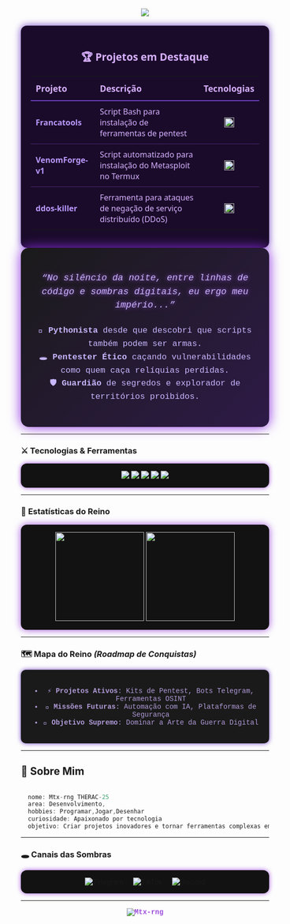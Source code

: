 <h1 align="center">
  <img src="https://readme-typing-svg.herokuapp.com/?color=8A2BE2&size=35&center=true&vCenter=true&width=500&lines=Mtx-rng;Aproveite+as+tools!">
</h1>

<div align="center" style="background-color:#1a0b2a; padding: 20px; border-radius: 12px; max-width: 800px; font-family: 'Segoe UI', Tahoma, Geneva, Verdana, sans-serif; color: #d7b0ff; box-shadow: 0 0 15px #6f42c1;">
  
  <h2 style="color:#d7b0ff;">🏆 Projetos em Destaque</h2>
  
  <table style="width:100%; border-collapse: collapse; color: #d7b0ff;">
    <thead>
      <tr style="border-bottom: 2px solid #6f42c1;">
        <th style="padding: 12px 10px; text-align: left; font-weight: 700; font-size: 1.1em;">Projeto</th>
        <th style="padding: 12px 10px; text-align: left; font-weight: 700; font-size: 1.1em;">Descrição</th>
        <th style="padding: 12px 10px; text-align: center; font-weight: 700; font-size: 1.1em;">Tecnologias</th>
      </tr>
    </thead>
    <tbody>
      <tr style="border-bottom: 1px solid #4a2a71;">
        <td style="padding: 10px;"> 
          <a href="https://github.com/Mtx-rng/Francatools" target="_blank" style="color:#bb99ff; text-decoration:none; font-weight: 600;">Francatools</a>
        </td>
        <td style="padding: 10px;">Script Bash para instalação de ferramentas de pentest</td>
        <td style="padding: 10px; text-align: center;">
          <img src="https://img.shields.io/badge/-Shell-121212?logo=gnu-bash&logoColor=white" height="20" alt="Shell"/>
        </td>
      </tr>
      <tr style="border-bottom: 1px solid #4a2a71;">
        <td style="padding: 10px;"> 
          <a href="https://github.com/Mtx-rng/VenomForge-v1" target="_blank" style="color:#bb99ff; text-decoration:none; font-weight: 600;">VenomForge-v1</a>
        </td>
        <td style="padding: 10px;">Script automatizado para instalação do Metasploit no Termux</td>
        <td style="padding: 10px; text-align: center;">
          <img src="https://img.shields.io/badge/-Shell-121212?logo=gnu-bash&logoColor=white" height="20" alt="Shell"/>
        </td>
      </tr>
      <tr>
        <td style="padding: 10px;"> 
          <a href="https://github.com/Mtx-rng/ddos-killer" target="_blank" style="color:#bb99ff; text-decoration:none; font-weight: 600;">ddos-killer</a>
        </td>
        <td style="padding: 10px;">Ferramenta para ataques de negação de serviço distribuído (DDoS)</td>
        <td style="padding: 10px; text-align: center;">
          <img src="https://img.shields.io/badge/-Python-3776AB?logo=python&logoColor=white" height="20" alt="Python"/>
        </td>
      </tr>
    </tbody>
  </table>

</div>


<div align="center" style="background: linear-gradient(135deg, #1a1a1a 0%, #2e1a47 100%); border-radius: 16px; padding: 30px 25px; max-width: 680px; margin: 0 auto; font-family: 'Courier New', monospace; color: #c9b8ff; box-shadow: 0 0 25px #8a2be2;">
  <p style="font-style: italic; font-size: 1.15rem; line-height: 1.5; margin-bottom: 24px; user-select: none; text-shadow: 0 0 8px #9d4edd;">
    <em>“No silêncio da noite, entre linhas de código e sombras digitais, eu ergo meu império...”</em>
  </p>

  <ul style="list-style: none; padding-left: 0; font-size: 1.05rem; line-height: 1.6;">
    <li>🐍 <strong>Pythonista</strong> desde que descobri que scripts também podem ser armas.</li>
    <li>🕳 <strong>Pentester Ético</strong> caçando vulnerabilidades como quem caça relíquias perdidas.</li>
    <li>🛡 <strong>Guardião</strong> de segredos e explorador de territórios proibidos.</li>
  </ul>
</div>

---

### ⚔️ **Tecnologias & Ferramentas**
<div align="center" style="background-color: #121212; padding: 15px 10px; border-radius: 12px; box-shadow: 0 0 10px #9d4edd;">
  <img src="https://img.shields.io/badge/Python-9d4edd?style=for-the-badge&logo=python&logoColor=white" />
  <img src="https://img.shields.io/badge/Pentest-000000?style=for-the-badge&logo=linux&logoColor=9d4edd" />
  <img src="https://img.shields.io/badge/Cyber_Security-121212?style=for-the-badge&logo=lock&logoColor=9d4edd" />
  <img src="https://img.shields.io/badge/Reverse_Engineering-121212?style=for-the-badge&logo=terminal&logoColor=9d4edd" />
  <img src="https://img.shields.io/badge/Dark_Web-121212?style=for-the-badge&logo=torproject&logoColor=9d4edd" />
</div>

---

### 📜 **Estatísticas do Reino**
<div align="center" style="background-color:#121212; padding: 15px; border-radius: 12px; box-shadow: 0 0 15px #9d4edd; max-width: 740px; margin:auto;">
  <img height="180em" src="https://github-readme-stats.vercel.app/api?username=Mtx-rng&show_icons=true&theme=midnight-purple&hide_border=true&bg_color=0d1117&title_color=9d4edd&icon_color=9d4edd" />
  <img height="180em" src="https://github-readme-streak-stats.herokuapp.com/?user=Mtx-rng&theme=midnight-purple&hide_border=true" />
</div>

---

### 🗺️ **Mapa do Reino** *(Roadmap de Conquistas)*

<div align="center" style="background-color:#1a1a1a; border-radius: 10px; padding: 20px; max-width: 650px; margin:auto; box-shadow: 0 0 10px #6f42c1; font-family: 'Courier New', monospace; color: #b19cd9;">
<ul>
  <li>⚡ <strong>Projetos Ativos</strong>: Kits de Pentest, Bots Telegram, Ferramentas OSINT</li>
  <li>🏹 <strong>Missões Futuras</strong>: Automação com IA, Plataformas de Segurança</li>
  <li>🏰 <strong>Objetivo Supremo</strong>: Dominar a Arte da Guerra Digital</li>
</ul>
</div>

---
## 🌌 Sobre Mim

```javascript
 
  nome: Mtx-rng THERAC-25
  area: Desenvolvimento,
  hobbies: Programar,Jogar,Desenhar
  curiosidade: Apaixonado por tecnologia
  objetivo: Criar projetos inovadores e tornar ferramentas complexas em simples

```
---

### 🕳️ **Canais das Sombras**

<div align="center" style="background-color:#121212; padding: 15px 0; border-radius: 12px; box-shadow: 0 0 10px #9d4edd;">
  <a href="https://t.me/Therac25k" target="_blank" style="text-decoration:none; margin:0 8px;">
    <img src="https://img.shields.io/badge/Telegram-9d4edd?style=for-the-badge&logo=telegram&logoColor=121212" alt="Telegram" />
  </a>
  <a href="https://www.tiktok.com/@mtx.rng" target="_blank" style="text-decoration:none; margin:0 8px;">
    <img src="https://img.shields.io/badge/TikTok-9d4edd?style=for-the-badge&logo=tiktok&logoColor=121212" alt="TikTok" />
  </a>
  <a href="https://discord.gg/iam_king" target="_blank" style="text-decoration:none; margin:0 8px;">
    <img src="https://img.shields.io/badge/Discord-9d4edd?style=for-the-badge&logo=discord&logoColor=121212" alt="Discord" />
  </a>
</div>

---

<p align="center" style="font-family: 'Courier New', monospace; color: #9d4edd; font-weight: bold; margin-top: 15px;">
  <img src="https://komarev.com/ghpvc/?username=Mtx-rng&label=Almas+que+se+perderam+aqui&color=9d4edd&style=flat" alt="Mtx-rng" />
</p>

